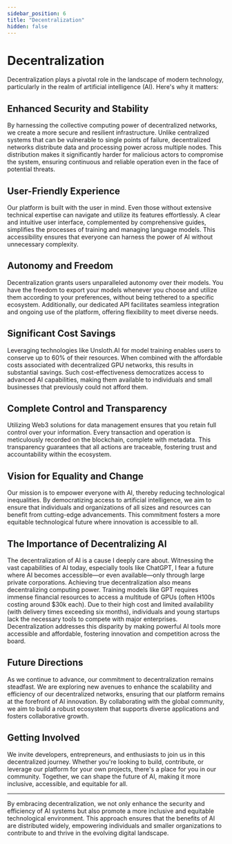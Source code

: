 ```yaml
---
sidebar_position: 6
title: "Decentralization"
hidden: false
---
```


# Decentralization

Decentralization plays a pivotal role in the landscape of modern technology, particularly in the realm of artificial intelligence (AI). Here's why it matters:

## Enhanced Security and Stability

By harnessing the collective computing power of decentralized networks, we create a more secure and resilient infrastructure. Unlike centralized systems that can be vulnerable to single points of failure, decentralized networks distribute data and processing power across multiple nodes. This distribution makes it significantly harder for malicious actors to compromise the system, ensuring continuous and reliable operation even in the face of potential threats.

## User-Friendly Experience

Our platform is built with the user in mind. Even those without extensive technical expertise can navigate and utilize its features effortlessly. A clear and intuitive user interface, complemented by comprehensive guides, simplifies the processes of training and managing language models. This accessibility ensures that everyone can harness the power of AI without unnecessary complexity.

## Autonomy and Freedom

Decentralization grants users unparalleled autonomy over their models. You have the freedom to export your models whenever you choose and utilize them according to your preferences, without being tethered to a specific ecosystem. Additionally, our dedicated API facilitates seamless integration and ongoing use of the platform, offering flexibility to meet diverse needs.

## Significant Cost Savings

Leveraging technologies like Unsloth.AI for model training enables users to conserve up to 60% of their resources. When combined with the affordable costs associated with decentralized GPU networks, this results in substantial savings. Such cost-effectiveness democratizes access to advanced AI capabilities, making them available to individuals and small businesses that previously could not afford them.

## Complete Control and Transparency

Utilizing Web3 solutions for data management ensures that you retain full control over your information. Every transaction and operation is meticulously recorded on the blockchain, complete with metadata. This transparency guarantees that all actions are traceable, fostering trust and accountability within the ecosystem.

## Vision for Equality and Change

Our mission is to empower everyone with AI, thereby reducing technological inequalities. By democratizing access to artificial intelligence, we aim to ensure that individuals and organizations of all sizes and resources can benefit from cutting-edge advancements. This commitment fosters a more equitable technological future where innovation is accessible to all.

## The Importance of Decentralizing AI

The decentralization of AI is a cause I deeply care about. Witnessing the vast capabilities of AI today, especially tools like ChatGPT, I fear a future where AI becomes accessible—or even available—only through large private corporations. Achieving true decentralization also means decentralizing computing power. Training models like GPT requires immense financial resources to access a multitude of GPUs (often H100s costing around \$30k each). Due to their high cost and limited availability (with delivery times exceeding six months), individuals and young startups lack the necessary tools to compete with major enterprises. Decentralization addresses this disparity by making powerful AI tools more accessible and affordable, fostering innovation and competition across the board.

## Future Directions

As we continue to advance, our commitment to decentralization remains steadfast. We are exploring new avenues to enhance the scalability and efficiency of our decentralized networks, ensuring that our platform remains at the forefront of AI innovation. By collaborating with the global community, we aim to build a robust ecosystem that supports diverse applications and fosters collaborative growth.

## Getting Involved

We invite developers, entrepreneurs, and enthusiasts to join us in this decentralized journey. Whether you're looking to build, contribute, or leverage our platform for your own projects, there's a place for you in our community. Together, we can shape the future of AI, making it more inclusive, accessible, and equitable for all.

---

By embracing decentralization, we not only enhance the security and efficiency of AI systems but also promote a more inclusive and equitable technological environment. This approach ensures that the benefits of AI are distributed widely, empowering individuals and smaller organizations to contribute to and thrive in the evolving digital landscape.

